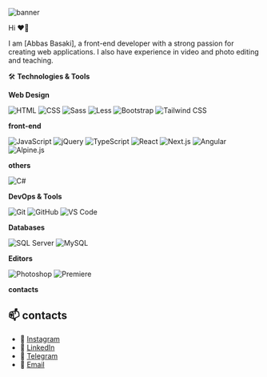 ![banner](https://github.com/user-attachments/assets/65895ffa-41a3-4fc1-9b42-162a110d7439)


 Hi ❤👋
 
I am [Abbas Basaki], a front-end developer with a strong passion for creating web applications. I also have experience in video and photo editing and teaching.


🛠️ **Technologies & Tools**


**Web Design**

 ![HTML](https://img.shields.io/badge/HTML-E34F26?style=for-the-badge&logo=html5&logoColor=white) 
 ![CSS](https://img.shields.io/badge/CSS-1572B6?style=for-the-badge&logo=css3&logoColor=white) 
 ![Sass](https://img.shields.io/badge/Sass-CC6699?style=for-the-badge&logo=sass&logoColor=white) 
 ![Less](https://img.shields.io/badge/Less-1D365D?style=for-the-badge&logo=less&logoColor=white)
 ![Bootstrap](https://img.shields.io/badge/Bootstrap-7952B3?style=for-the-badge&logo=bootstrap&logoColor=white) 
 ![Tailwind CSS](https://img.shields.io/badge/Tailwind_CSS-38B2AC?style=for-the-badge&logo=tailwind-css&logoColor=white) 
 

 **front-end**
 
 ![JavaScript](https://img.shields.io/badge/JavaScript-F7DF1E?style=for-the-badge&logo=javascript&logoColor=black) 
 ![jQuery](https://img.shields.io/badge/jQuery-0769AD?style=for-the-badge&logo=jquery&logoColor=white) 
 ![TypeScript](https://img.shields.io/badge/TypeScript-3178C6?style=for-the-badge&logo=typescript&logoColor=white) 
 ![React](https://img.shields.io/badge/React-61DAFB?style=for-the-badge&logo=react&logoColor=black) 
 ![Next.js](https://img.shields.io/badge/Next.js-000000?style=for-the-badge&logo=next.js&logoColor=white) 
 ![Angular](https://img.shields.io/badge/Angular-DD0031?style=for-the-badge&logo=angular&logoColor=white) 
 ![Alpine.js](https://img.shields.io/badge/Alpine.js-8BC0D0?style=for-the-badge&logo=alpine.js&logoColor=black) 
 

 **others**
 
 ![C#](https://img.shields.io/badge/C%23-239120?style=for-the-badge&logo=c-sharp&logoColor=white) 
 

 **DevOps & Tools**
 
 ![Git](https://img.shields.io/badge/Git-F05032?style=for-the-badge&logo=git&logoColor=white)
 ![GitHub](https://img.shields.io/badge/GitHub-181717?style=for-the-badge&logo=github&logoColor=white) 
 ![VS Code](https://img.shields.io/badge/VS_Code-007ACC?style=for-the-badge&logo=visual-studio-code&logoColor=white)
 

**Databases**

 ![SQL Server](https://img.shields.io/badge/SQL_Server-CC2927?style=for-the-badge&logo=microsoft-sql-server&logoColor=white)
 ![MySQL](https://img.shields.io/badge/MySQL-4479A1?style=for-the-badge&logo=mysql&logoColor=white)


 **Editors**
 
 ![Photoshop](https://img.shields.io/badge/Photoshop-31A8FF?style=for-the-badge&logo=adobe-photoshop&logoColor=white) 
 ![Premiere](https://img.shields.io/badge/Premiere-9999FF?style=for-the-badge&logo=adobe-premiere-pro&logoColor=white) 

 **contacts**

 ## 📫 contacts

- 📸 [Instagram](https://instagram.com/yourusername)
- 🔗 [LinkedIn](https://linkedin.com/in/yourusername)
- 📨 [Telegram](https://t.me/yourusername)
- 📧 [Email](mailto:youremail@example.com)
 

